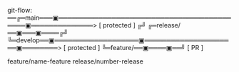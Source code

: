 git-flow: 
══╔═main═══▣═══════════════════════════════════════════▣══════════════> [ protected ]
 ╔╝                              ╔═release/══▣═══▣════╔╝
 ╚═develop══▣═══════════════════▣═════════════════════▣════════> [ protected ]
            ╚═feature/══▣════▣══╝ [ PR ]

feature/name-feature
release/number-release